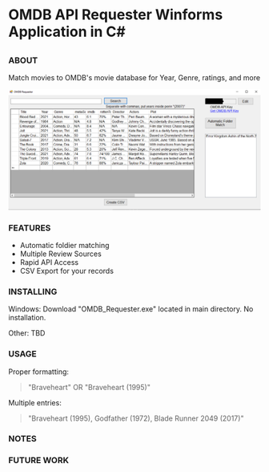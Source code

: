 # OMDB API Requester Winforms Application in C#

## 

### ABOUT

Match movies to OMDB's movie database for Year, Genre, ratings, and more

![alt text](https://raw.githubusercontent.com/jatoran/omdbRequester/main/images/omdbReqSS1.png)

### FEATURES

* Automatic foldier matching
* Multiple Review Sources
* Rapid API Access
* CSV Export for your records

### INSTALLING

Windows: Download "OMDB_Requester.exe" located in main directory.   No installation.

Other: TBD

### USAGE

Proper formatting:

>"Braveheart"  OR "Braveheart (1995)"

Multiple entries:

>"Braveheart (1995), Godfather (1972), Blade Runner 2049 (2017)"

### NOTES

### FUTURE WORK





